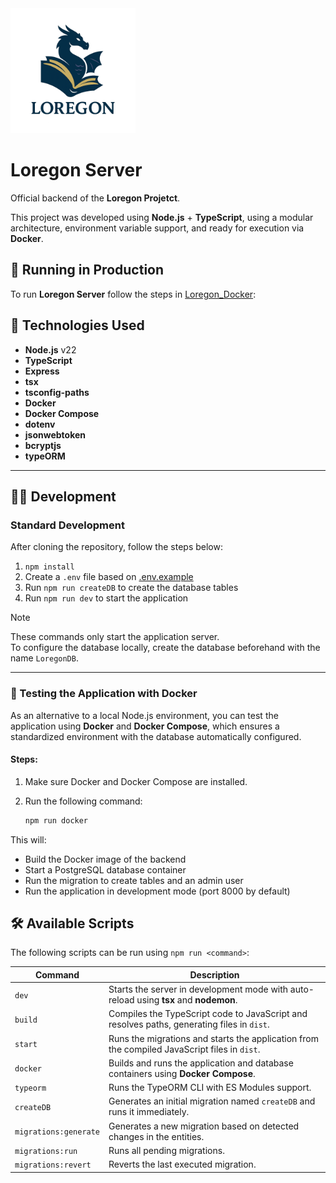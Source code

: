 <img src="https://raw.githubusercontent.com/FelpsDevilla/Loregon_Server/refs/heads/main/public/Logo.png" alt="MDN" width="200px"/>

# Loregon Server

Official backend of the **Loregon Projetct**.

This project was developed using **Node.js** + **TypeScript**, using a modular architecture, environment variable support, and ready for execution via **Docker**.

## 🚀 Running in Production

To run **Loregon Server** follow the steps in [Loregon_Docker](https://github.com/FelpsDevilla/Loregon_Docker):

## :toolbox: Technologies Used

- **Node.js** v22
- **TypeScript**
- **Express**
- **tsx**
- **tsconfig-paths**
- **Docker**
- **Docker Compose**
- **dotenv**
- **jsonwebtoken**
- **bcryptjs**
- **typeORM**

---

## :technologist: Development

### Standard Development

After cloning the repository, follow the steps below:

1. `npm install`
2. Create a `.env` file based on [.env.example](.env.example)
3. Run `npm run createDB` to create the database tables
4. Run `npm run dev` to start the application

> [!NOTE]  
> These commands only start the application server.  
> To configure the database locally, create the database beforehand with the name `LoregonDB`.

---

### 🐳 Testing the Application with Docker

As an alternative to a local Node.js environment, you can test the application using **Docker** and **Docker Compose**, which ensures a standardized environment with the database automatically configured.

#### Steps:

1. Make sure Docker and Docker Compose are installed.
2. Run the following command:

   ```bash
   npm run docker
   ```

This will:

- Build the Docker image of the backend
- Start a PostgreSQL database container
- Run the migration to create tables and an admin user
- Run the application in development mode (port 8000 by default)

## 🛠️ Available Scripts

The following scripts can be run using `npm run <command>`:

| Command               | Description                                                                                  |
| --------------------- | -------------------------------------------------------------------------------------------- |
| `dev`                 | Starts the server in development mode with auto-reload using **tsx** and **nodemon**.        |
| `build`               | Compiles the TypeScript code to JavaScript and resolves paths, generating files in `dist`.   |
| `start`               | Runs the migrations and starts the application from the compiled JavaScript files in `dist`. |
| `docker`              | Builds and runs the application and database containers using **Docker Compose**.            |
| `typeorm`             | Runs the TypeORM CLI with ES Modules support.                                                |
| `createDB`            | Generates an initial migration named `createDB` and runs it immediately.                     |
| `migrations:generate` | Generates a new migration based on detected changes in the entities.                         |
| `migrations:run`      | Runs all pending migrations.                                                                 |
| `migrations:revert`   | Reverts the last executed migration.                                                         |